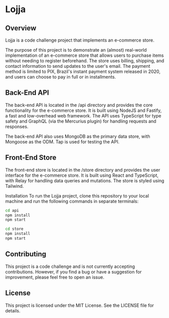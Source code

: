 # Lojja

## Overview
Lojja is a code challenge project that implements an e-commerce store.  

The purpose of this project is to demonstrate an (almost) real-world implementation of an e-commerce store that allows users to purchase items without needing to register beforehand. The store uses billing, shipping, and contact information to send updates to the user's email. The payment method is limited to PIX, Brazil's instant payment system released in 2020, and users can choose to pay in full or in installments.  

## Back-End API
The back-end API is located in the /api directory and provides the core functionality for the e-commerce store. It is built using NodeJS and Fastify, a fast and low-overhead web framework. The API uses TypeScript for type safety and GraphQL (via the Mercurius plugin) for handling requests and responses.  

The back-end API also uses MongoDB as the primary data store, with Mongoose as the ODM. Tap is used for testing the API.  

## Front-End Store
The front-end store is located in the /store directory and provides the user interface for the e-commerce store. It is built using React and TypeScript, with Relay for handling data queries and mutations. The store is styled using Tailwind.  

Installation
To run the Lojja project, clone this repository to your local machine and run the following commands in separate terminals:   
```bash
cd api
npm install
npm start
```
```bash
cd store
npm install
npm start
```

## Contributing
This project is a code challenge and is not currently accepting contributions. However, if you find a bug or have a suggestion for improvement, please feel free to open an issue.

## License
This project is licensed under the MIT License. See the LICENSE file for details.
